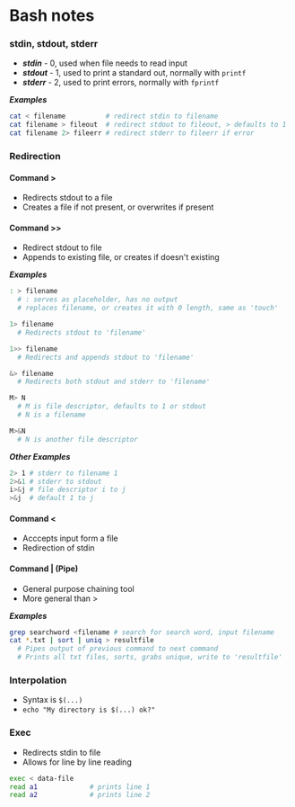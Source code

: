 # Bash notes

### stdin, stdout, stderr

- ***stdin*** - 0, used when file needs to read input
- ***stdout*** - 1, used to print a standard out, normally with `printf`
- ***stderr*** - 2, used to print errors, normally with `fprintf`

***Examples***
```bash
cat < filename          # redirect stdin to filename
cat filename > fileout  # redirect stdout to fileout, > defaults to 1
cat filename 2> fileerr # redirect stderr to fileerr if error
```

### Redirection

#### Command >
- Redirects stdout to a file
- Creates a file if not present, or overwrites if present

#### Command >>
- Redirect stdout to file
- Appends to existing file, or creates if doesn't existing

***Examples***
```bash
: > filename
  # : serves as placeholder, has no output
  # replaces filename, or creates it with 0 length, same as 'touch'

1> filename
  # Redirects stdout to 'filename'

1>> filename
  # Redirects and appends stdout to 'filename'

&> filename
  # Redirects both stdout and stderr to 'filename'

M> N
  # M is file descriptor, defaults to 1 or stdout
  # N is a filename

M>&N
  # N is another file descriptor
```

***Other Examples***
```bash
2> 1 # stderr to filename 1
2>&1 # stderr to stdout
i>&j # file descriptor i to j
>&j  # default 1 to j
```

#### Command <
- Acccepts input form a file
- Redirection of stdin

#### Command | (Pipe)
- General purpose chaining tool
- More general than >

***Examples***
```bash
grep searchword <filename # search for search word, input filename
cat *.txt | sort | uniq > resultfile
  # Pipes output of previous command to next command
  # Prints all txt files, sorts, grabs unique, write to 'resultfile'
```

### Interpolation
- Syntax is `$(...)`
- `echo "My directory is $(...) ok?"`

### Exec
- Redirects stdin to file
- Allows for line by line reading

```bash
exec < data-file
read a1             # prints line 1
read a2             # prints line 2
```
